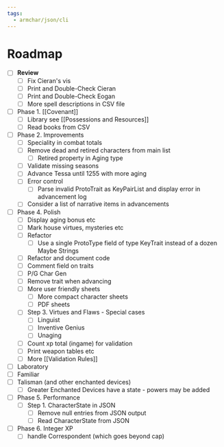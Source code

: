 ```yaml
---
tags:
  - armchar/json/cli
---
```


# Roadmap

+ [ ] **Review**
	+ [ ] Fix Cieran's vis
	+ [ ] Print and Double-Check Cieran
	+ [ ] Print and Double-Check Eogan
	+ [ ] More spell descriptions in CSV file
+ [ ] Phase 1. [[Covenant]]
	+ [ ] Library  see [[Possessions and Resources]]
	+ [ ] Read books from CSV
+ [ ] Phase 2. Improvements
	+ [ ] Speciality in combat totals
	+ [ ] Remove dead and retired characters from main list
		+ [ ] Retired property in Aging type
	+ [ ] Validate missing seasons
	+ [ ] Advance Tessa until 1255 with more aging
	+ [ ] Error control
		+ [ ] Parse invalid ProtoTrait as KeyPairList and display error in advancement log
	+ [ ] Consider a list of narrative items in advancements
+ [ ] Phase 4. Polish
	+ [ ] Display aging bonus etc
	+ [ ] Mark house virtues, mysteries etc
	+ [ ] Refactor 
		+ [ ] Use a single ProtoType field of type KeyTrait instead of a dozen Maybe Strings
	+ [ ] Refactor and document code
	+ [ ] Comment field on traits
	+ [ ] P/G Char Gen
	+ [ ] Remove trait when advancing
	+ [ ] More user friendly sheets
		+ [ ] More compact character sheets
		+ [ ] PDF sheets
	+ [ ] Step 3. Virtues and Flaws - Special cases
		+ [ ] Linguist
		+ [ ] Inventive Genius
		+ [ ] Unaging
	+ [ ] Count xp total (ingame) for validation
	+ [ ] Print weapon tables etc
	+ [ ] More [[Validation Rules]]
+ [ ] Laboratory
+ [ ] Familiar
+ [ ] Talisman (and other enchanted devices)
	+ [ ] Greater Enchanted Devices have a state - powers may be added
+ [ ] Phase 5. Performance
	+ [ ] Step 1.  CharacterState in JSON
		+ [ ] Remove null entries from JSON output
		+ [ ] Read CharacterState from JSON
+ [ ] Phase 6. Integer XP
	+ [ ] handle Correspondent (which goes beyond cap)
